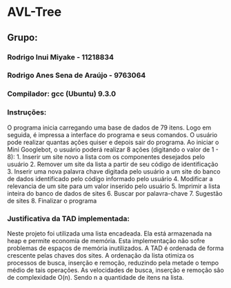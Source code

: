 # AVL-Tree

## Grupo:
### Rodrigo Inui Miyake - 11218834
### Rodrigo Anes Sena de Araújo - 9763064

### Compilador: gcc (Ubuntu) 9.3.0

### Instruções:

O programa inicia carregando uma base de dados de 79 itens. Logo em seguida, é impressa a interface do
programa e seus comandos. O usuário pode realizar quantas ações quiser e depois sair do programa.
Ao iniciar o Mini Googlebot, o usuário poderá realizar 8 ações (digitando o valor de 1 - 8):
    1. Inserir um site novo a lista com os componentes desejados pelo usuário
    2. Remover um site da lista a partir de seu código de identificação
    3. Inserir uma nova palavra chave digitada pelo usuário a um site do banco de dados identificado pelo
    código informado pelo usuário
    4. Modificar a relevancia de um site para um valor inserido pelo usuário
    5. Imprimir a lista inteira do banco de dados de sites
    6. Buscar por palavra-chave
    7. Sugestão de sites
    8. Finalizar o programa

### Justificativa da TAD implementada:

Neste projeto foi utilizada uma lista encadeada. Ela está armazenada na heap e permite economia de memória.
Esta implementação não sofre problemas de espaços de memória inutilizados. 
A TAD é ordenada de forma crescente pelas chaves dos sites.
A ordenação da lista otimiza os processos de busca, inserção e remoção, reduzindo pela metade o tempo médio de tais operações.
As velocidades de busca, inserção e remoção são de complexidade O(n). Sendo n a quantidade de itens na lista.
